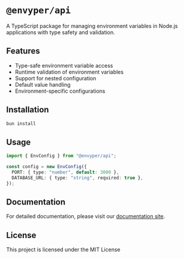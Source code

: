 # `@envyper/api`

A TypeScript package for managing environment variables in Node.js applications with type safety and validation.

## Features

- Type-safe environment variable access
- Runtime validation of environment variables
- Support for nested configuration
- Default value handling
- Environment-specific configurations

## Installation

```bash
bun install
```

## Usage

```typescript
import { EnvConfig } from "@envyper/api";

const config = new EnvConfig({
  PORT: { type: "number", default: 3000 },
  DATABASE_URL: { type: "string", required: true },
});
```

## Documentation

For detailed documentation, please visit our [documentation site]().

## License

This project is licensed under the MIT License
